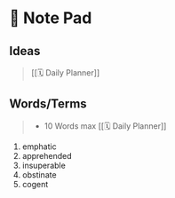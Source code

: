# 📝 Note Pad

## Ideas

>  [[🗓 Daily Planner]]

## Words/Terms

> - 10 Words max  [[🗓 Daily Planner]]

1. emphatic
2. apprehended
3. insuperable
4. obstinate
5. cogent